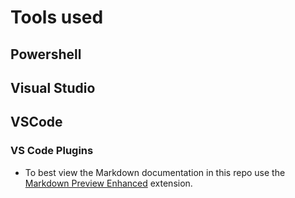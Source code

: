 # Tools used

## Powershell
## Visual Studio

## VSCode

### VS Code Plugins

* To best view the Markdown documentation in this repo use the [Markdown Preview Enhanced](https://marketplace.visualstudio.com/items?itemName=shd101wyy.markdown-preview-enhanced) extension.

